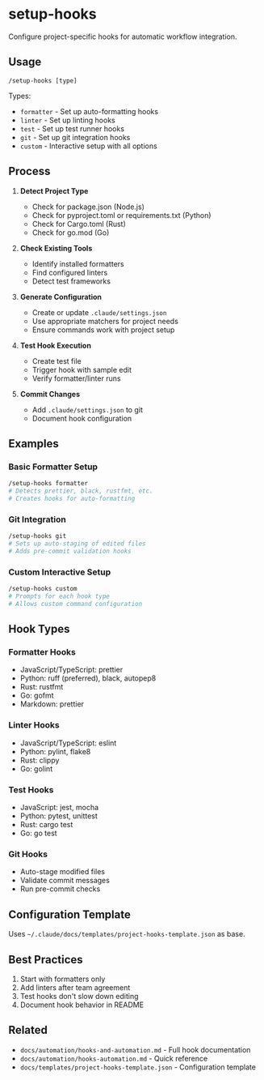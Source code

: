 # setup-hooks

Configure project-specific hooks for automatic workflow integration.

## Usage

```
/setup-hooks [type]
```

Types:

- `formatter` - Set up auto-formatting hooks
- `linter` - Set up linting hooks
- `test` - Set up test runner hooks
- `git` - Set up git integration hooks
- `custom` - Interactive setup with all options

## Process

1. **Detect Project Type**

   - Check for package.json (Node.js)
   - Check for pyproject.toml or requirements.txt (Python)
   - Check for Cargo.toml (Rust)
   - Check for go.mod (Go)

2. **Check Existing Tools**

   - Identify installed formatters
   - Find configured linters
   - Detect test frameworks

3. **Generate Configuration**

   - Create or update `.claude/settings.json`
   - Use appropriate matchers for project needs
   - Ensure commands work with project setup

4. **Test Hook Execution**

   - Create test file
   - Trigger hook with sample edit
   - Verify formatter/linter runs

5. **Commit Changes**
   - Add `.claude/settings.json` to git
   - Document hook configuration

## Examples

### Basic Formatter Setup

```bash
/setup-hooks formatter
# Detects prettier, black, rustfmt, etc.
# Creates hooks for auto-formatting
```

### Git Integration

```bash
/setup-hooks git
# Sets up auto-staging of edited files
# Adds pre-commit validation hooks
```

### Custom Interactive Setup

```bash
/setup-hooks custom
# Prompts for each hook type
# Allows custom command configuration
```

## Hook Types

### Formatter Hooks

- JavaScript/TypeScript: prettier
- Python: ruff (preferred), black, autopep8
- Rust: rustfmt
- Go: gofmt
- Markdown: prettier

### Linter Hooks

- JavaScript/TypeScript: eslint
- Python: pylint, flake8
- Rust: clippy
- Go: golint

### Test Hooks

- JavaScript: jest, mocha
- Python: pytest, unittest
- Rust: cargo test
- Go: go test

### Git Hooks

- Auto-stage modified files
- Validate commit messages
- Run pre-commit checks

## Configuration Template

Uses `~/.claude/docs/templates/project-hooks-template.json` as base.

## Best Practices

1. Start with formatters only
2. Add linters after team agreement
3. Test hooks don't slow down editing
4. Document hook behavior in README

## Related

- `docs/automation/hooks-and-automation.md` - Full hook documentation
- `docs/automation/hooks-automation.md` - Quick reference
- `docs/templates/project-hooks-template.json` - Configuration template
